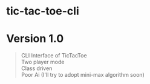 # tic-tac-toe-cli  

# Version 1.0  
  > CLI Interface of TicTacToe  
  > Two player mode  
  > Class driven  
  > Poor Ai (I'll try to adopt mini-max algorithm soon)  
